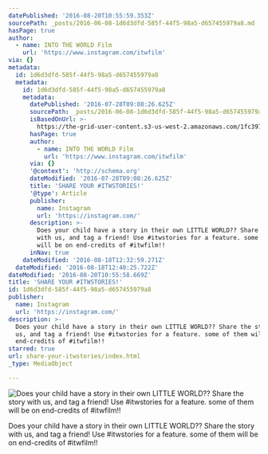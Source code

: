 ```yaml
---
datePublished: '2016-08-20T10:55:59.353Z'
sourcePath: _posts/2016-06-08-1d6d3dfd-585f-44f5-98a5-d657455979a8.md
hasPage: true
author:
  - name: INTO THE WORLD Film
    url: 'https://www.instagram.com/itwfilm'
via: {}
metadata:
  id: 1d6d3dfd-585f-44f5-98a5-d657455979a8
  metadata:
    id: 1d6d3dfd-585f-44f5-98a5-d657455979a8
    metadata:
      datePublished: '2016-07-28T09:08:26.625Z'
      sourcePath: _posts/2016-06-08-1d6d3dfd-585f-44f5-98a5-d657455979a8.md
      isBasedOnUrl: >-
        https://the-grid-user-content.s3-us-west-2.amazonaws.com/1fc3970a-ec41-430e-a2b3-99c4ef56cd51.jpg
      hasPage: true
      author:
        - name: INTO THE WORLD Film
          url: 'https://www.instagram.com/itwfilm'
      via: {}
      '@context': 'http://schema.org'
      dateModified: '2016-07-28T09:08:26.625Z'
      title: 'SHARE YOUR #ITWSTORIES!'
      '@type': Article
      publisher:
        name: Instagram
        url: 'https://instagram.com/'
      description: >-
        Does your child have a story in their own LITTLE WORLD?? Share the story
        with us, and tag a friend! Use #itwstories for a feature. some of them
        will be on end-credits of #itwfilm!!
      inNav: true
    dateModified: '2016-08-18T12:32:59.271Z'
  dateModified: '2016-08-18T12:40:25.722Z'
dateModified: '2016-08-20T10:55:58.669Z'
title: 'SHARE YOUR #ITWSTORIES!'
id: 1d6d3dfd-585f-44f5-98a5-d657455979a8
publisher:
  name: Instagram
  url: 'https://instagram.com/'
description: >-
  Does your child have a story in their own LITTLE WORLD?? Share the story with
  us, and tag a friend! Use #itwstories for a feature. some of them will be on
  end-credits of #itwfilm!!
starred: true
url: share-your-itwstories/index.html
_type: MediaObject

---
```

![Does your child have a story in their own LITTLE WORLD?? Share the story with us, and tag a friend! Use #itwstories for a feature. some of them will be on end-credits of #itwfilm!! ](https://the-grid-user-content.s3-us-west-2.amazonaws.com/1fc3970a-ec41-430e-a2b3-99c4ef56cd51.jpg)

Does your child have a story in their own LITTLE WORLD?? Share the story with us, and tag a friend! Use \#itwstories for a feature. some of them will be on end-credits of \#itwfilm!!